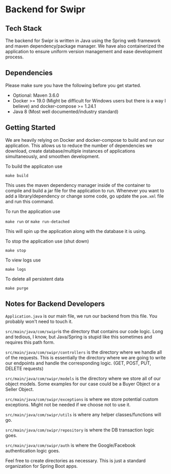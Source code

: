 # Backend for Swipr #

## Tech Stack ##
The backend for Swipr is written in Java using the Spring web framework and maven dependency/package manager. We have also containerized the application to ensure uniform version management and ease development process.

## Dependencies ##

Please make sure you have the following before you get started.
- Optional: Maven 3.6.0
- Docker >= 19.0 (Might be difficult for Windows users but there is a way I believe) and docker-compose >= 1.24.1
- Java 8 (Most well documented/industry standard)

## Getting Started ##
We are heavily relying on Docker and docker-compose to build and run our application. This allows us to reduce the number of dependencies we download, create database/multiple instances of applications simultaneously, and smoothen development. 

To build the applicaton use

`make build`

This uses the maven dependency manager inside of the container to compile and build a jar file for the application to run. Whenever you want to add a library/dependency or change some code, go update the `pom.xml` file and run this command.

To run the application use

`make run` or `make run-detached`

This will spin up the application along with the database it is using.

To stop the application use (shut down)

`make stop`

To view logs use

`make logs`

To delete all persistent data

`make purge`


## Notes for Backend Developers ##

`Application.java` is our main file, we run our backend from this file. You probably won't need to touch it.

`src/main/java/com/swipr`is the directory that contains our code logic. Long and tedious, I know, but Java/Spring is stupid like this sometimes and requires this path form.

`src/main/java/com/swipr/controllers` is the directory where we handle all of the requests. This is essentially the directory where we are going to write our endpoints and handle the corresponding logic. (GET, POST, PUT, DELETE requests)

`src/main/java/com/swipr/models` is the directory where we store all of our object models. Some examples for our case could be a Buyer Object or a Seller Object.

`src/main/java/com/swipr/exceptions` is where we store potential custom exceptions. Might not be needed if we choose not to use it.

`src/main/java/com/swipr/utils` is where any helper classes/functions will go.

`src/main/java/com/swipr/repository` is where the DB transaction logic goes.

`src/main/java/com/swipr/auth` is where the Google/Facebook authentication logic goes.

Feel free to create directories as necessary. This is just a standard organization for Spring Boot apps.

